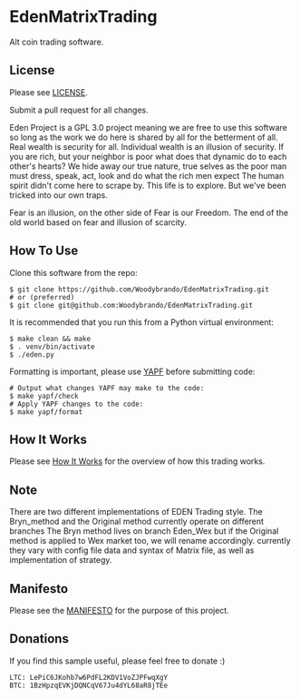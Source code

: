 # EdenMatrixTrading

Alt coin trading software.

## License

Please see [LICENSE](LICENSE).

Submit a pull request for all changes.

Eden Project is a GPL 3.0 project meaning we are free to use this software so long as the work we do here is shared by all for the betterment of all. Real wealth is security for all. Individual wealth is an illusion of security. If you are rich, but your neighbor is poor
what does that dynamic do to each other's hearts? We hide away our true nature, true selves
as the poor man must dress, speak, act, look and do what the rich men expect
The human spirit didn't come here to scrape by. This life is to explore.
But we've been tricked into our own traps.

Fear is an illusion, on the other side of Fear is our Freedom.
The end of the old world based on fear and illusion of scarcity.

## How To Use

Clone this software from the repo:

    $ git clone https://github.com/Woodybrando/EdenMatrixTrading.git
    # or (preferred)
    $ git clone git@github.com:Woodybrando/EdenMatrixTrading.git

It is recommended that you run this from a Python virtual environment:

    $ make clean && make
    $ . venv/bin/activate
    $ ./eden.py
    
    
Formatting is important, please use [YAPF](https://github.com/google/yapf/blob/master/README.rst) before submitting code:

    # Output what changes YAPF may make to the code:
    $ make yapf/check
    # Apply YAPF changes to the code:
    $ make yapf/format


## How It Works

Please see [How It Works](HOWITWORKS.md) for the overview of how this trading works.

## Note 
 
There are two different implementations of EDEN Trading style. 
The Bryn_method and the Original method currently operate on different branches
The Bryn method lives on branch Eden_Wex but if the Original method is applied
to Wex market too, we will rename accordingly. currently they vary with 
config file data and syntax of Matrix file, as well as implementation of strategy.

## Manifesto

Please see the [MANIFESTO](MANIFESTO.md) for the purpose of this project.

## Donations
If you find this sample useful, please feel free to donate :)

    LTC: LePiC6JKohb7w6PdFL2KDV1VoZJPFwqXgY
    BTC: 1BzHpzqEVKjDQNCqV67Ju4dYL68aR8jTEe
